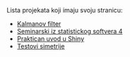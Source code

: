 Lista projekata koji imaju svoju stranicu:

* [Kalmanov filter](https://blaza.github.io/kalmanfilter/)
* [Seminarski iz statistickog softvera 4](https://blaza.github.io/ss4sem/)
* [Praktican uvod u Shiny](https://blaza.github.io/shinyintro/)
* [Testovi simetrije](https://blaza.github.io/symmetry/)
